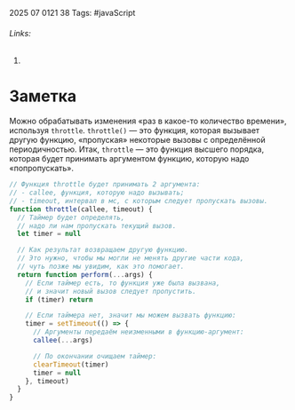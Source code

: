 2025 07 0121 38
Tags: #javaScript 
###### Links: 
1) 
# Заметка
Можно обрабатывать изменения «раз в какое-то количество времени», используя `throttle`.
`throttle()` — это функция, которая вызывает другую функцию, «пропуская» некоторые вызовы с определённой периодичностью.
Итак, `throttle` — это функция высшего порядка, которая будет принимать аргументом функцию, которую надо «попропускать».
```js
// Функция throttle будет принимать 2 аргумента:
// - callee, функция, которую надо вызывать;
// - timeout, интервал в мс, с которым следует пропускать вызовы.
function throttle(callee, timeout) {
  // Таймер будет определять,
  // надо ли нам пропускать текущий вызов.
  let timer = null

  // Как результат возвращаем другую функцию.
  // Это нужно, чтобы мы могли не менять другие части кода,
  // чуть позже мы увидим, как это помогает.
  return function perform(...args) {
    // Если таймер есть, то функция уже была вызвана,
    // и значит новый вызов следует пропустить.
    if (timer) return

    // Если таймера нет, значит мы можем вызвать функцию:
    timer = setTimeout(() => {
      // Аргументы передаём неизменными в функцию-аргумент:
      callee(...args)

      // По окончании очищаем таймер:
      clearTimeout(timer)
      timer = null
    }, timeout)
  }
}

```